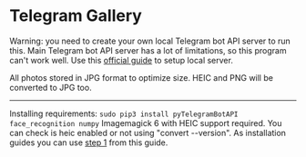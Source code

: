 # Telegram Gallery
Warning: you need to create your own local Telegram bot API server to run this. Main Telegram bot API server has a lot of limitations, so this program can't work well.
Use this [official guide](https://github.com/tdlib/telegram-bot-api) to setup local server.

All photos stored in JPG format to optimize size. HEIC and PNG will be converted to JPG too.

---
Installing requirements:
`sudo pip3 install pyTelegramBotAPI face_recognition numpy`
Imagemagick 6 with HEIC support required. You can check is heic enabled or not using "convert --version". As installation guides you can use [step 1](https://eplt.medium.com/5-minutes-to-install-imagemagick-with-heic-support-on-ubuntu-18-04-digitalocean-fe2d09dcef1) from this guide.
